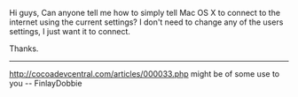 Hi guys,
Can anyone tell me how to simply tell Mac OS X to connect to the internet using the current settings?
I don't need to change any of the users settings, I just want it to connect.

Thanks.

----

http://cocoadevcentral.com/articles/000033.php might be of some use to you
-- FinlayDobbie
